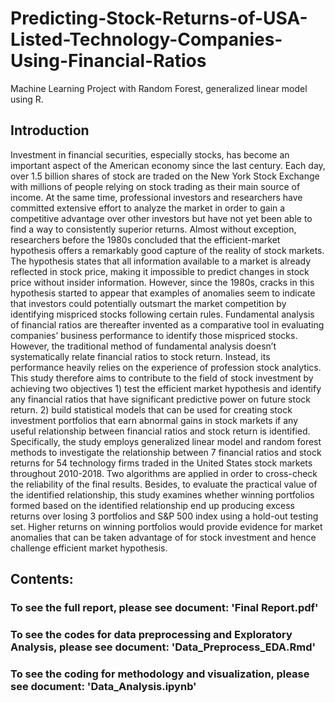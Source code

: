# Predicting-Stock-Returns-of-USA-Listed-Technology-Companies-Using-Financial-Ratios
Machine Learning Project with Random Forest, generalized linear model using R.


## Introduction
Investment in financial securities, especially stocks, has become an important aspect
of the American economy since the last century. Each day, over 1.5 billion shares of stock are
traded on the New York Stock Exchange with millions of people relying on stock trading as
their main source of income. At the same time, professional investors and researchers have
committed extensive effort to analyze the market in order to gain a competitive advantage
over other investors but have not yet been able to find a way to consistently superior returns.
Almost without exception, researchers before the 1980s concluded that the
efficient-market hypothesis offers a remarkably good capture of the reality of stock markets.
The hypothesis states that all information available to a market is already reflected in stock
price, making it impossible to predict changes in stock price without insider information.
However, since the 1980s, cracks in this hypothesis started to appear that examples of
anomalies seem to indicate that investors could potentially outsmart the market competition
by identifying mispriced stocks following certain rules. Fundamental analysis of financial
ratios are thereafter invented as a comparative tool in evaluating companies’ business
performance to identify those mispriced stocks.
However, the traditional method of fundamental analysis doesn’t systematically relate
financial ratios to stock return. Instead, its performance heavily relies on the experience of
profession stock analytics. This study therefore aims to contribute to the field of stock
investment by achieving two objectives 1) test the efficient market hypothesis and identify
any financial ratios that have significant predictive power on future stock return. 2) build
statistical models that can be used for creating stock investment portfolios that earn abnormal
gains in stock markets if any useful relationship between financial ratios and stock return is
identified.
Specifically, the study employs generalized linear model and random forest methods
to investigate the relationship between 7 financial ratios and stock returns for 54 technology
firms traded in the United States stock markets throughout 2010-2018. Two algorithms are
applied in order to cross-check the reliability of the final results. Besides, to evaluate the
practical value of the identified relationship, this study examines whether winning portfolios
formed based on the identified relationship end up producing excess returns over losing
3
portfolios and S&P 500 index using a hold-out testing set. Higher returns on winning
portfolios would provide evidence for market anomalies that can be taken advantage of for
stock investment and hence challenge efficient market hypothesis.

## Contents:

### To see the full report, please see document: 'Final Report.pdf'

### To see the codes for data preprocessing and Exploratory Analysis, please see document: 'Data_Preprocess_EDA.Rmd'

### To see the coding for methodology and visualization, please see document: 'Data_Analysis.ipynb'

